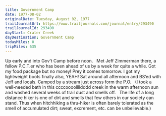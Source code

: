 ```yaml
---
title: Government Camp
date: 1977-08-02
originalDate: Tuesday, August 02, 1977
trailJournalUrl: https://www.trailjournals.com/journal/entry/293490
trailJournalId: 293490
dayStart: Crater Creek
dayDestination: Government Camp
todayMiles: 0
tripMiles: 635
---
```

Up early and into Gov’t Camp before noon.   Met Jeff Zimmerman there, a fellow P.C.T.er who has been ahead of us by a week for quite a while. Got my food package but no money! Prey it comes tomorrow. I got my lightweight boots finally also, YEAH! Sat around all afternoon and BS’ed with Jeff and locals. Camped by a stream just across form the P.O.   (I took a well-needed bath in this ccccoooolllldddd creek in the warm afternoon sun and washed several weeks of trail dust and smells off.   The life of a long distance hiker is one of dirt and smells that few others in our society can stand. Thus when hitchhiking a thru-hiker is often barely tolerated as the smell of accumulated dirt; sweat, excrement, etc. can be unbelievable.)
